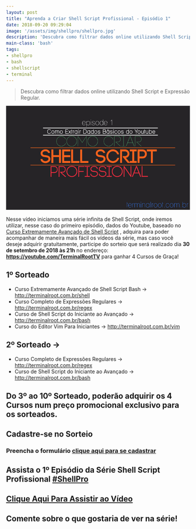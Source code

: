 ```yaml
---
layout: post
title: "Aprenda a Criar Shell Script Profissional - Episódio 1"
date: 2018-09-20 09:29:04
image: '/assets/img/shellpro/shellpro.jpg'
description: 'Descubra como filtrar dados online utilizando Shell Script e Expressão Regular.'
main-class: 'bash'
tags:
- shellpro
- bash
- shellscript
- terminal
---
```


> Descubra como filtrar dados online utilizando Shell Script e Expressão Regular.

![Aprenda a Criar Shell Script Profissional - Episódio 1](/assets/img/shellpro/shellpro-800.jpg "Aprenda a Criar Shell Script Profissional - Episódio 1")

Nesse vídeo iniciamos uma série infinita de Shell Script, onde iremos utilizar, nesse caso do primeiro episódio, dados do Youtube, baseado no [Curso Extremamente Avançado de Shell Script](http://terminalroot.com.br/shell) , adquira para poder acompanhar de maneira mais fácil os vídeos da série, mas caso você deseje adquirir gratuitamente, participe do sorteio que será realizado dia **30 de setembro de 2018 às 21h** no endereço: **<https://youtube.com/TerminalRootTV>** para ganhar 4 Cursos de Graça!

## 1º Sorteado

+ Curso Extremamente Avançado de Shell Script Bash → <http://terminalroot.com.br/shell>
+ Curso Completo de Expressões Regulares → <http://terminalroot.com.br/regex>
+ Curso de Shell Script do Iniciante ao Avançado → <http://terminalroot.com.br/bash>
+ Curso do Editor Vim Para Iniciantes → <http://terminalroot.com.br/vim>

## 2º Sorteado → 

+ Curso Completo de Expressões Regulares → <http://terminalroot.com.br/regex>
+ Curso de Shell Script do Iniciante ao Avançado → <http://terminalroot.com.br/bash>

## Do 3º ao 10º Sorteado, poderão adquirir os 4 Cursos num preço promocional exclusivo para os sorteados.

## Cadastre-se no Sorteio
### Preencha o formulário [clique aqui para se cadastrar](http://bit.ly/sorteio-root)


## Assista o 1º Episódio da **Série Shell Script Profissional** [#ShellPro](http://bit.ly/shell-pro-root)
## [Clique Aqui Para Assistir ao Vídeo](https://youtu.be/sIYW_jYVfmY)

## Comente sobre o que gostaria de ver na série!
